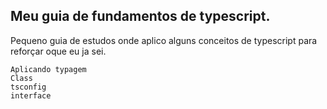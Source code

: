 ## Meu guia de fundamentos de typescript.

Pequeno guia de estudos onde aplico alguns conceitos de typescript para reforçar oque eu ja sei.

    Aplicando typagem 
    Class
    tsconfig
    interface
